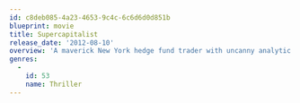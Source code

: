 ```yaml
---
id: c8deb085-4a23-4653-9c4c-6c6d6d0d851b
blueprint: movie
title: Supercapitalist
release_date: '2012-08-10'
overview: 'A maverick New York hedge fund trader with uncanny analytic abilities moves to Hong Kong and orchestrates a mega-deal that swiftly escalates beyond his control.'
genres:
  -
    id: 53
    name: Thriller
---
```

